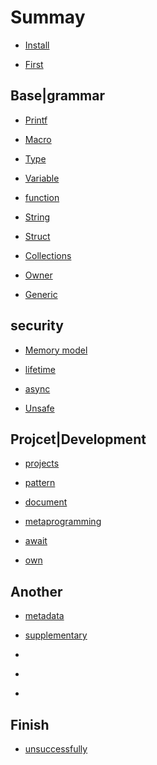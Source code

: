 # Summay

- [Install](./install.md)

- [First](./first.md)

## Base|grammar

- [Printf](./printf.md)

- [Macro](./macro.md)

- [Type](./type.md)

- [Variable](./variable.md)

- [function](./fns.md)

- [String](./string.md)

- [Struct](./struct.md)

- [Collections](./collections.md)

- [Owner](./ownership.md)

- [Generic](./generics.md)

## security

- [Memory model](./memory.md)

- [lifetime](./lifetime.md)

- [async](./async.md)

- [Unsafe](./unsafe.md)


## Projcet|Development

- [projects](./projects.md)

- [pattern](./patterns.md)

- [document](./docs.md)

- [metaprogramming](./metaprogramming.md)

- [await](./await.md)

- [own](./own.md)

## Another

- [metadata](./metadata.md)

- [supplementary](./supplementary.md)

- []()

- []()

- []()


## Finish

- [unsuccessfully](./unsuccessfully.md)